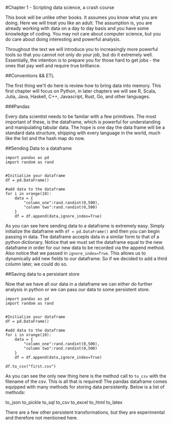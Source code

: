 #Chapter 1 - Scripting data science, a crash course

This book will be unlike other books.  It assumes you know what you are doing.  Here we will treat you like an adult.  The assumption is, you are already working with data on a day to day basis and you have some knowledge of coding.  You may not care about computer science, but you do care about doing interesting and powerful analysis.

Throughout the text we will introduce you to increasingly more powerful tools so that you cannot not only do your job, but do it extremely well.  Essentially, the intention is to prepare you for those hard to get jobs - the ones that pay well and require true brilliance.  

##Conventions && ETL

The first thing we'll do here is review how to bring data into memory.  This first chapter will focus on Python, in later chapters we will see R, Scala, Julia, Java, Haskell, C++, Javascript, Rust, Go, and other languages.

###Pandas

Every data scientist needs to be familar with a few primitives.  The most important of these, is the dataframe, which is powerful for understanding and manipulating tabular data.  The hope is one day the data frame will be a standard data structure, shipping with every language in the world, much like the list and the hash map do now.  

##Sending Data to a dataframe

```
import pandas as pd
import random as rand


#Initialize your dataframe
df = pd.DataFrame()

#add data to the dataframe
for i in xrange(10):
    data = {
        "column_one":rand.randint(0,500),
        "column two":rand.randint(0,500)
    }
    df = df.append(data,ignore_index=True)

```

As you can see here sending data to a dataframe is extremely easy.  Simply initialize the dataframe with `df = pd.DataFrame()` and then you can begin passing in data.  The dataframe accepts data in a similar form to that of a python dictionary.  Notice that we must set the dataframe equal to the new dataframe in order for our new data to be recorded via the append method.  Also notice that we passed in `ignore_index=True`.  This allows us to dynamically add new fields to our dataframe.  So if we decided to add a third column later, we could do so.  

##Saving data to a persistant store

Now that we have all our data in a dataframe we can either do further analysis in python or we can pass our data to some persistent store.  

```
import pandas as pd
import random as rand


#Initialize your dataframe
df = pd.DataFrame()

#add data to the dataframe
for i in xrange(10):
    data = {
        "column_one":rand.randint(0,500),
        "column two":rand.randint(0,500)
    }
    df = df.append(data,ignore_index=True)

df.to_csv("first.csv")
```

As you can see the only new thing here is the method call to `to_csv` with the filename of the csv.  This is all that is required!  The pandas dataframe comes equipped with many methods for storing data persistently.  Below is a list of methods:

to_json
to_pickle
to_sql
to_csv
to_excel
to_html
to_latex

There are a few other persistent transformations, but they are experimental and therefore not mentioned here.  
